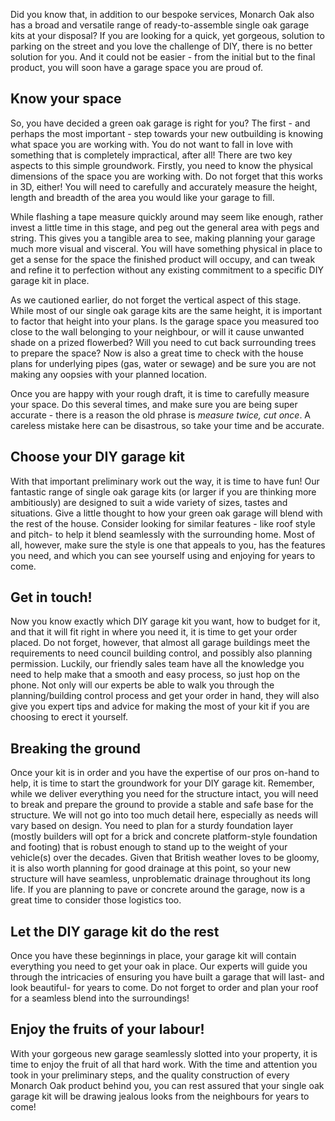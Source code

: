 Did you know that, in addition to our bespoke services, Monarch Oak also has a broad and versatile range of ready-to-assemble single oak garage kits at your disposal? If you are looking for a quick, yet gorgeous, solution to parking on the street and you love the challenge of DIY, there is no better solution for you. And it could not be easier - from the initial but to the final product, you will soon have a garage space you are proud of.

## Know your space

So, you have decided a green oak garage is right for you? The first - and perhaps the most important - step towards your new outbuilding is knowing what space you are working with. You do not want to fall in love with something that is completely impractical, after all! There are two key aspects to this simple groundwork. Firstly, you need to know the physical dimensions of the space you are working with. Do not forget that this works in 3D, either! You will need to carefully and accurately measure the height, length and breadth of the area you would like your garage to fill.

While flashing a tape measure quickly around may seem like enough, rather invest a little time in this stage, and peg out the general area with pegs and string. This gives you a tangible area to see, making planning your garage much more visual and visceral. You will have something physical in place to get a sense for the space the finished product will occupy, and can tweak and refine it to perfection without any existing commitment to a specific DIY garage kit in place. 

As we cautioned earlier, do not forget the vertical aspect of this stage. While most of our single oak garage kits are the same height, it is important to factor that height into your plans. Is the garage space you measured too close to the wall belonging to your neighbour, or will it cause unwanted shade on a prized flowerbed? Will you need to cut back surrounding trees to prepare the space? Now is also a great time to check with the house plans for underlying pipes (gas, water or sewage) and be sure you are not making any oopsies with your planned location.

Once you are happy with your rough draft, it is time to carefully measure your space. Do this several times, and make sure you are being super accurate - there is a reason the old phrase is *measure twice, cut once*. A careless mistake here can be disastrous, so take your time and be accurate. 

## Choose your DIY garage kit

With that important preliminary work out the way, it is time to have fun! Our fantastic range of single oak garage kits (or larger if you are thinking more ambitiously) are designed to suit a wide variety of sizes, tastes and situations. Give a little thought to how your green oak garage will blend with the rest of the house. Consider looking for similar features - like roof style and pitch- to help it blend seamlessly with the surrounding home. Most of all, however, make sure the style is one that appeals to you, has the features you need, and which you can see yourself using and enjoying for years to come.

## Get in touch!

Now you know exactly which DIY garage kit you want, how to budget for it, and that it will fit right in where you need it, it is time to get your order placed. Do not forget, however, that almost all garage buildings meet the requirements to need council building control, and possibly also planning permission. Luckily, our friendly sales team have all the knowledge you need to help make that a smooth and easy process, so just hop on the phone. Not only will our experts be able to walk you through the planning/building control process and get your order in hand, they will also give you expert tips and advice for making the most of your kit if you are choosing to erect it yourself.

## Breaking the ground

Once your kit is in order and you have the expertise of our pros on-hand to help, it is time to start the groundwork for your DIY garage kit. Remember, while we deliver everything you need for the structure intact, you will need to break and prepare the ground to provide a stable and safe base for the structure. We will not go into too much detail here, especially as needs will vary based on design. You need to plan for a sturdy foundation layer (mostly builders will opt for a brick and concrete platform-style foundation and footing) that is robust enough to stand up to the weight of your vehicle(s) over the decades. Given that British weather loves to be gloomy, it is also worth planning for good drainage at this point, so your new structure will have seamless, unproblematic drainage throughout its long life. If you are planning to pave or concrete around the garage, now is a great time to consider those logistics too. 

## Let the DIY garage kit do the rest

Once you have these beginnings in place, your garage kit will contain everything you need to get your oak in place. Our experts will guide you through the intricacies of ensuring you have built a garage that will last- and look beautiful- for years to come. Do not forget to order and plan your roof for a seamless blend into the surroundings!

## Enjoy the fruits of your labour!

With your gorgeous new garage seamlessly slotted into your property, it is time to enjoy the fruit of all that hard work. With the time and attention you took in your preliminary steps, and the quality construction of every Monarch Oak product behind you, you can rest assured that your single oak garage kit will be drawing jealous looks from the neighbours for years to come!
